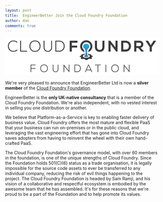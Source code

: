 ```yaml
---
layout: post
title:  EngineerBetter Join the Cloud Foundry Foundation
author: dan
comments: true
---
```

<img src="/images/blog/cffoundation.png" class="image fit">

We're very pleased to announce that EngineerBetter Ltd is now a <strong>silver member</strong> of the <a href="https://www.cloudfoundry.org/membership/members/">Cloud Foundry Foundation</a>.

EngineerBetter is the <strong>only UK-native consultancy</strong> that is a member of the Cloud Foundry Foundation. We're also independent, with no vested interest in selling you one distribution or another.

<!--more-->

We believe that Platform-as-a-Service is key to enabling faster delivery of business value. Cloud Foundry offers the most mature and flexible PaaS that your business can run on-premises or in the public cloud, and leveraging the vast engineering effort that has gone into Cloud Foundry saves adopters from having to reinvent the wheel with their own hand-crafted PaaS.

The Cloud Foundry Foundation's governance model, with over 60 members in the foundation, is one of the unique strengths of Cloud Foundry. Since the Foundation holds 501(C)(6) status as a trade organisation, it is legally impossible for the source code assets to ever be transferred to any individual company, reducing the risk of evil things happening to the project. The Cloud Foundry Foundation is headed by Sam Ramji, and his vision of a collaborative and respectful ecosystem is embodied by the awesome team that he has assembled. It's for these reasons that we're proud to be a part of the Foundation and to help promote its values.